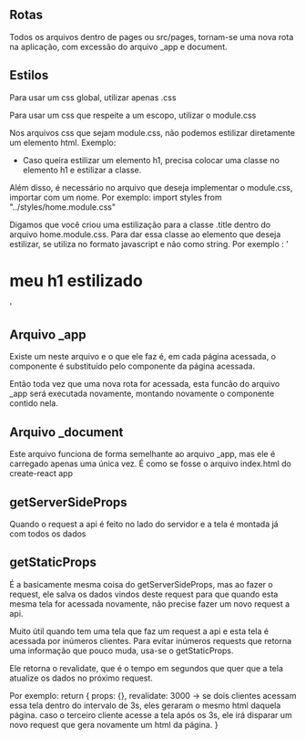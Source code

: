 ## Rotas

Todos os arquivos dentro de pages ou src/pages, tornam-se uma nova rota na aplicação, com excessão do arquivo _app e document.

## Estilos
Para usar um css global, utilizar apenas .css

Para usar um css que respeite a um escopo, utilizar o module.css

Nos arquivos css que sejam module.css, não podemos estilizar diretamente um elemento html. Exemplo:
- Caso queira estilizar um elemento h1, precisa colocar uma classe no elemento h1 e estilizar a classe.

Além disso, é necessário no arquivo que deseja implementar o module.css, importar com um nome. Por exemplo: import styles from "../styles/home.module.css"

Digamos que você criou uma estilização para a classe .title dentro do arquivo home.module.css. Para dar essa classe ao elemento que deseja estilizar, se utiliza no formato javascript e não como string. Por exemplo : '<h1 className={styles.title}>meu h1 estilizado</h1>'

## Arquivo _app
Existe um <Component /> neste arquivo e o que ele faz é, em cada página acessada, o componente <Component /> é substituído pelo componente da página acessada.

Então toda vez que uma nova rota for acessada, esta funcão do arquivo _app será executada novamente, montando novamente o componente contido nela.

## Arquivo _document
Este arquivo funciona de forma semelhante ao arquivo _app, mas ele é carregado apenas uma única vez. É como se fosse o arquivo index.html do create-react app

## getServerSideProps
Quando o request a api é feito no lado do servidor e a tela é montada já com todos os dados

## getStaticProps
É a basicamente mesma coisa do getServerSideProps, mas ao fazer o request, ele salva os dados vindos deste request para que quando
esta mesma tela for acessada novamente, não precise fazer um novo request a api. 

Muito útil quando tem uma tela que faz um request a api e esta tela é acessada por inúmeros clientes. Para evitar inúmeros requests
que retorna uma informação que pouco muda, usa-se o getStaticProps.

Ele retorna o revalidate, que é o tempo em segundos que quer que a tela atualize os dados no próximo request.

Por exemplo:
return {
  props: {},
  revalidate: 3000 -> se dois clientes acessam essa tela dentro do intervalo de 3s, eles geraram o mesmo html daquela página.
  caso o terceiro cliente acesse a tela após os 3s, ele irá disparar um novo request que gera novamente um html da página.
}
